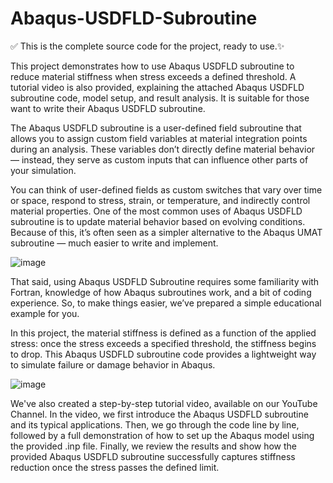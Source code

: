 # Abaqus-USDFLD-Subroutine

✅ This is the complete source code for the project, ready to use.✨

This project demonstrates how to use Abaqus USDFLD subroutine to reduce material stiffness when stress exceeds a defined threshold. A tutorial video is also provided, explaining the attached Abaqus USDFLD subroutine code, model setup, and result analysis. It is suitable for those want to write their Abaqus USDFLD subroutine.

The Abaqus USDFLD subroutine is a user-defined field subroutine that allows you to assign custom field variables at material integration points during an analysis. These variables don’t directly define material behavior — instead, they serve as custom inputs that can influence other parts of your simulation.

You can think of user-defined fields as custom switches that vary over time or space, respond to stress, strain, or temperature, and indirectly control material properties. One of the most common uses of Abaqus USDFLD subroutine is to update material behavior based on evolving conditions. Because of this, it’s often seen as a simpler alternative to the Abaqus UMAT subroutine — much easier to write and implement.

![image](https://github.com/user-attachments/assets/2fcd7a57-6fd5-4705-851a-a176c0450696)

That said, using Abaqus USDFLD Subroutine requires some familiarity with Fortran, knowledge of how Abaqus subroutines work, and a bit of coding experience. So, to make things easier, we’ve prepared a simple educational example for you.

In this project, the material stiffness is defined as a function of the applied stress: once the stress exceeds a specified threshold, the stiffness begins to drop. This Abaqus USDFLD subroutine code provides a lightweight way to simulate failure or damage behavior in Abaqus.

![image](https://github.com/user-attachments/assets/5ed94d01-1e80-4500-88c8-f1bee989bfee)


We've also created a step-by-step tutorial video, available on our YouTube Channel. In the video, we first introduce the Abaqus USDFLD subroutine and its typical applications. Then, we go through the code line by line, followed by a full demonstration of how to set up the Abaqus model using the provided .inp file. Finally, we review the results and show how the provided Abaqus USDFLD subroutine successfully captures stiffness reduction once the stress passes the defined limit.
